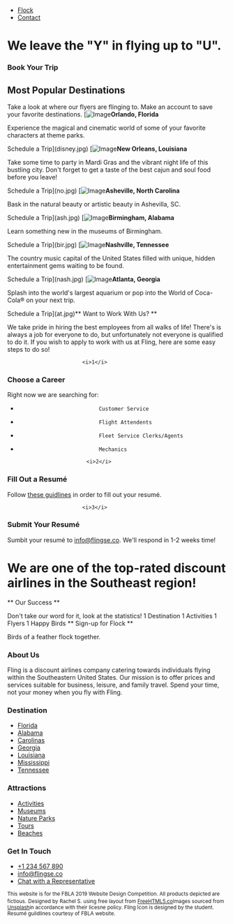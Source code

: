 * [Flock](pricing.html)
* [Contact](contact.html)

# We leave the "Y" in flying up to "U".

### Book Your Trip

## Most Popular Destinations

Take a look at where our flyers are flinging to. Make an account to save your favorite destinations.
[![Image](disney.jpg)**Orlando, Florida**

Experience the magical and cinematic world of some of your favorite characters at theme parks.

Schedule a Trip](disney.jpg) [![Image](no.jpg)**New Orleans, Louisiana**

Take some time to party in Mardi Gras and the vibrant night life of this bustling city. Don't forget to get a taste of the best cajun and soul food before you leave!

Schedule a Trip](no.jpg) [![Image](ash.jpg)**Asheville, North Carolina**

Bask in the natural beauty or artistic beauty in Ashevilla, SC.

Schedule a Trip](ash.jpg) [![Image](bir.jpg)**Birmingham, Alabama**

Learn something new in the museums of Birmingham.

Schedule a Trip](bir.jpg) [![Image](nash.jpg)**Nashville, Tennessee**

The country music capital of the United States filled with unique, hidden entertainment gems waiting to be found.

Schedule a Trip](nash.jpg) [![Image](at.jpg)**Atlanta, Georgia**

Splash into the world's largest aquarium or pop into the World of Coca-Cola® on your next trip.

Schedule a Trip](at.jpg)**  Want to Work With Us? **

We take pride in hiring the best employees from all walks of life! There's is always a job for everyone to do,
						but unfortunately not everyone is qualified to do it. If you wish to apply to work with us at Fling, here are some easy steps to do so!

							<i>1</i>

### Choose a Career

Right now we are searching for:

* 								Customer Service

* 								Flight Attendents

* 								Fleet Service Clerks/Agents

* 								Mechanics

							<i>2</i>

### Fill Out a Resumé

Follow [these guidlines](https://www.fbla-pbl.org/cmh/electronic-resume-guidelines) in order to fill out your resumé.

							<i>3</i>

### Submit Your Resumé

Sumbit your resumé to info@flingse.co. We'll respond in 1-2 weeks time!

# We are one of the top-rated discount airlines in the Southeast region!

**  Our Success **

Don't take our word for it, look at the statistics!
1 Destination 1 Activities 1 Flyers 1 Happy Birds **  Sign-up for Flock **

Birds of a feather flock together.

### About Us

Fling is a discount airlines company catering towards individuals flying within the Southeastern United States.
								Our mission is to offer prices and services suitable for business, leisure, and family travel. Spend your time,
								not your money when you fly with Fling.

### Destination

* [Florida](#)
* [Alabama](#)
* [Carolinas](#)
* [Georgia](#)
* [Louisiana](#)
* [Mississippi](#)
* [Tennessee](#)

### Attractions

* [Activities](#)
* [Museums](#)
* [Nature Parks](#)
* [Tours](#)
* [Beaches](#)

### Get In Touch

* [+1 234 567 890](#)
* [info@flingse.co](#)
* [Chat with a Representative](#)

<small>This website is for the FBLA 2019 Website Design Competition. All products depicted are fictious.</small>
						<small>Designed by Rachel S. using free layout from [FreeHTML5.co](https://freehtml5.co/)Images sourced from [Unsplash](http://unsplash.com/)in accordance with their licesne policy.
							Fling Icon is designed by the student. Resumé guildlines courtesy of FBLA website.</small>
